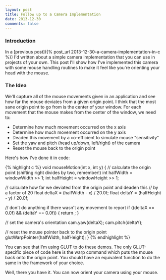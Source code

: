 ```yaml
---
layout: post
title: Follow up to a Camera Implementation
date: 2013-12-30
comments: false
---
```


### Introduction 

In a [previous post]({% post_url 2013-12-30-a-camera-implementation-in-c %}) I'd written about a simple camera implementation that you can use in projects of your own. This post I'll show how I've implemented this camera with some mouse handling routines to make it feel like you're orienting your head with the mouse.

### The Idea 

We'll capture all of the mouse movements given in an application and see how far the mouse deviates from a given origin point. I think that the most sane origin point to go from is the center of your window. For each movement that the mouse makes from the center of the window, we need to:

* Determine how much movement occurred on the x axis
* Determine how much movement occurred on the y axis
* Deaden this movement by a co-efficient to simulate mouse "sensitivity"
* Set the yaw and pitch (head up/down, left/right) of the camera
* Reset the mouse back to the origin point

Here's how I've done it in code:

{% highlight c %}
void mouseMotion(int x, int y) {
  // calculate the origin point (shifting right divides by two, remember!)
  int halfWidth = windowWidth >> 1;
  int halfHeight = windowHeight >> 1;

  // calculate how far we deviated from the origin point and deaden this
  // by a factor of 20
  float deltaX = (halfWidth - x) / 20.0f;
  float deltaY = (halfHeight - y) / 20.0f;

  // don't do anything if there wasn't any movement to report
  if ((deltaX == 0.0f) && (deltaY == 0.0f)) {
    return ;
  }

  // set the camera's orientation
  cam.yaw(deltaX);
  cam.pitch(deltaY);

  // reset the mouse pointer back to the origin point
  glutWarpPointer(halfWidth, halfHeight);
}
{% endhighlight %}

You can see that I'm using GLUT to do these demos. The only GLUT-specific piece of code here is the warp command which puts the mouse back onto the origin point. You should have an equivalent function to do the same in the framework of your choice.

Well, there you have it. You can now orient your camera using your mouse.